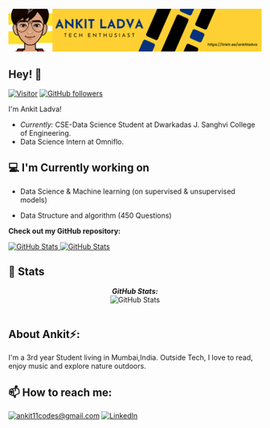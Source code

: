 ![Ankit Ladva Banner Image](./Github_Image.png)
<!-- <h2 align='center'>Lakshmanan Meiyappan @ Laxmena</h2>
<p align='center'><b>Graduate Student at University of Illinois at Chicago</b></p> -->

<h2>Hey! 👋</h2>

[![Visitor](https://visitor-badge.laobi.icu/badge?page_id=ankitladva11.ankitladva11)](https://github.com/ankitladva11) [![GitHub followers](https://img.shields.io/github/followers/ankitladva11.svg?style=social&label=Follow)](https://github.com/ankitladva11?tab=followers)

I'm Ankit Ladva! 
- <i>Currently:</i> CSE-Data Science Student at Dwarkadas J. Sanghvi College of Engineering. 
- Data Science Intern at Omniflo.

<h2>💻 I'm Currently working on</h2>

- Data Science & Machine learning (on supervised & unsupervised models)

- Data Structure and algorithm (450 Questions)

__Check out my GitHub repository:__

<div>
  <p>
    <a href="https://github.com/ankitladva11/startup_funding">
      <img src="https://github-readme-stats.vercel.app/api/pin/?username=ankitladva11&repo=startup_funding" alt="GitHub Stats" />
    </a>
    <a href="https://github.com/ankitladva11/whatsapp_analysis">
      <img src="https://github-readme-stats.vercel.app/api/pin/?username=ankitladva11&repo=whatsapp_analysis" alt="GitHub Stats" />
    </a>
  </p>
</div>

<h2>👀 Stats</h2>

<div>
<!--   <p align="center">
    <b><em>Now listening to:</em></b> <br/>
    <img src="https://spotify-github-profile.vercel.app/api/view?uid=lakshmanan.meiyappan&cover_image=true&theme=novatorem" alt="Now Listenting to" />
  </p> -->
  
  <p align="center">
  <b><em>GitHub Stats:</em></b> <br/>
    <img src="https://github-readme-streak-stats.herokuapp.com/?user=ankitladva11" alt="GitHub Stats" /> <br/><br/>
  <!-- <b><em>Programming activity (Last 7 days):</em></b> <br/>
    <img src="https://github-readme-stats.vercel.app/api/wakatime?username=ankitladva11" alt="WakaTime" />
  </p> -->
</div>

<h2> About Ankit⚡:</h2>

I'm a 3rd year Student living in Mumbai,India. Outside Tech, I love to read, enjoy music and explore nature outdoors.
<!--  
- Check out my Blog: [https://laxmena.com](https://laxmena.com)
- Know more about me: [About Laxmena](https://laxmena.com/pages/about)
- Write to me: [ConnectWith@laxmena.com](mailto:ConnectWith@laxmena.com) -->

<h2>📫 How to reach me:</h2>

<a href="ankit11codes@gmail.com">![ankit11codes@gmail.com](https://img.shields.io/badge/Gmail-D14836?style=for-the-badge&logo=gmail&logoColor=white)</a> <a href="https://www.linkedin.com/in/ankit-ladva-6ba429177/">![LinkedIn](https://img.shields.io/badge/LinkedIn-0077B5?style=for-the-badge&logo=linkedin&logoColor=white)</a>
